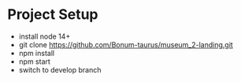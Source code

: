 # Project Setup
- install node 14+
- git clone https://github.com/Bonum-taurus/museum_2-landing.git
- npm install
- npm start 
- switch to develop branch
